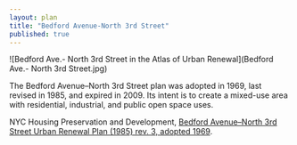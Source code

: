 ```yaml
---
layout: plan
title: "Bedford Avenue-North 3rd Street"
published: true
---
```


![Bedford Ave.- North 3rd Street in the Atlas of Urban Renewal](Bedford Ave.- North 3rd Street.jpg)

The Bedford Avenue–North 3rd Street plan was adopted in 1969, last revised in 1985, and expired in 2009. Its intent is to create a mixed-use area with residential, industrial, and public open space uses.

NYC Housing Preservation and Development, [Bedford Avenue–North 3rd Street Urban Renewal Plan (1985) rev. 3, adopted 1969]([url](https://www.nyc.gov/assets/hpd/downloads/pdfs/services/bedford-avenue-north-third-street-third-amended-urp.pdf)https://www.nyc.gov/assets/hpd/downloads/pdfs/services/bedford-avenue-north-third-street-third-amended-urp.pdf). 
